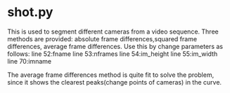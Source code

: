 # shot.py
This is used to segment different cameras from a video sequence.
Three methods are provided: absolute frame differences,squared frame differences, average frame differences.
Use this by change parameters as follows:
line 52:fname
line 53:nframes
line 54:im_height
line 55:im_width
line 70:imname

The average frame differences method is quite fit to solve the problem, since it shows the clearest peaks(change points of cameras) in the curve.
